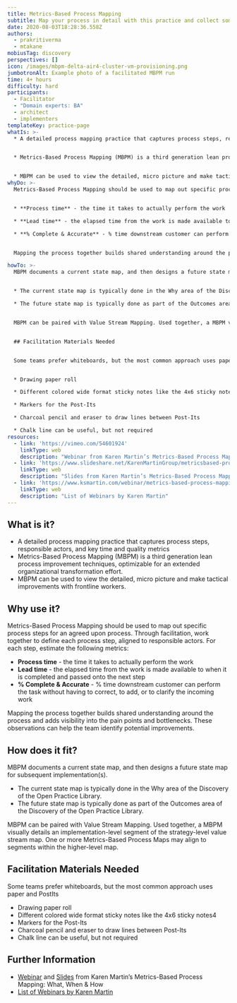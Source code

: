```yaml
---
title: Metrics-Based Process Mapping
subtitle: Map your process in detail with this practice and collect some key metrics
date: 2020-08-03T18:28:36.558Z
authors:
  - prakritiverma
  - mtakane
mobiusTag: discovery
perspectives: []
icon: /images/mbpm-delta-air4-cluster-vm-provisioning.png
jumbotronAlt: Example photo of a facilitated MBPM run
time: 4+ hours
difficulty: hard
participants:
  - Facilitator
  - "Domain experts: BA"
  - architect
  - implementers
templateKey: practice-page
whatIs: >-
  * A detailed process mapping practice that captures process steps, responsible actors, and key time and quality metrics


  * Metrics-Based Process Mapping (MBPM) is a third generation lean process improvement techniques, optimizable for an extended organizational transformation effort.


  * MBPM can be used to view the detailed, micro picture and make tactical improvements with frontline workers.
whyDo: >-
  Metrics-Based Process Mapping should be used to map out specific process steps for an agreed upon process.  Through facilitation, work together to define each process step, aligned to responsible actors.  For each step, estimate the following metrics:


  * **Process time** - the time it takes to actually perform the work

  * **Lead time** - the elapsed time from the work is made available to when it is completed and passed onto the next step

  * **% Complete & Accurate** - % time downstream customer can perform the task without having to correct, to add, or to clarify the incoming work


  Mapping the process together builds shared understanding around the process and adds visibility into the pain points and bottlenecks.  These observations can help the team identify potential improvements.

howTo: >-
  MBPM documents a current state map, and then designs a future state map for subsequent implementation(s).


  * The current state map is typically done in the Why area of the Discovery of the Open Practice Library.

  * The future state map is typically done as part of the Outcomes area of the Discovery of the Open Practice Library.


  MBPM can be paired with Value Stream Mapping. Used together, a MBPM visually details an implementation-level segment of the strategy-level value stream map.  One or more Metrics-Based Process Maps may align to  segments within the higher-level map.


  ## Facilitation Materials Needed


  Some teams prefer whiteboards, but the most common approach uses paper and PostIts


  * Drawing paper roll

  * Different colored wide format sticky notes like the 4x6 sticky notes

  * Markers for the Post-Its

  * Charcoal pencil and eraser to draw lines between Post-Its

  * Chalk line can be useful, but not required
resources:
  - link: 'https://vimeo.com/54601924'
    linkType: web
    description: "Webinar from Karen Martin’s Metrics-Based Process Mapping: What, When & How"
  - link: 'https://www.slideshare.net/KarenMartinGroup/metricsbased-process-mapping-what-when-how'
    linkType: web
    description: "Slides from Karen Martin’s Metrics-Based Process Mapping: What, When & How"
  - link: 'https://www.ksmartin.com/webinar/metrics-based-process-mapping/'
    linkType: web
    description: "List of Webinars by Karen Martin"
---
```

## What is it?

* A detailed process mapping practice that captures process steps, responsible actors, and key time and quality metrics
* Metrics-Based Process Mapping (MBPM) is a third generation lean process improvement techniques, optimizable for an extended organizational transformation effort.
* MBPM can be used to view the detailed, micro picture and make tactical improvements with frontline workers.

## Why use it?

Metrics-Based Process Mapping should be used to map out specific process steps for an agreed upon process.  Through facilitation, work together to define each process step, aligned to responsible actors.  For each step, estimate the following metrics:

* **Process time** - the time it takes to actually perform the work
* **Lead time** - the elapsed time from the work is made available to when it is completed and passed onto the next step
* **% Complete & Accurate** - % time downstream customer can perform the task without having to correct, to add, or to clarify the incoming work

Mapping the process together builds shared understanding around the process and adds visibility into the pain points and bottlenecks.  These observations can help the team identify potential improvements.

## How does it fit?

MBPM documents a current state map, and then designs a future state map for subsequent implementation(s).

* The current state map is typically done in the Why area of the Discovery of the Open Practice Library.
* The future state map is typically done as part of the Outcomes area of the Discovery of the Open Practice Library.

MBPM can be paired with Value Stream Mapping. Used together, a MBPM visually details an implementation-level segment of the strategy-level value stream map.  One or more Metrics-Based Process Maps may align to  segments within the higher-level map.

## Facilitation Materials Needed

Some teams prefer whiteboards, but the most common approach uses paper and PostIts

* Drawing paper roll
* Different colored wide format sticky notes like the 4x6 sticky notes4
* Markers for the Post-Its
* Charcoal pencil and eraser to draw lines between Post-Its
* Chalk line can be useful, but not required

## Further Information

* [Webinar](https://vimeo.com/54601924) and [Slides](https://www.slideshare.net/KarenMartinGroup/metricsbased-process-mapping-what-when-how) from Karen Martin’s Metrics-Based Process Mapping: What, When & How
* [List of Webinars by Karen Martin](https://www.ksmartin.com/webinar/metrics-based-process-mapping/)
